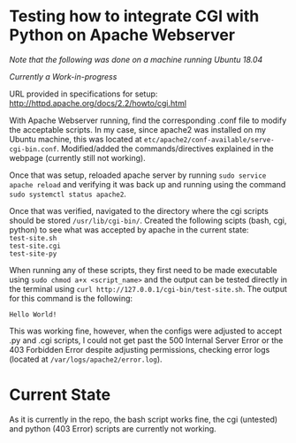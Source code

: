 # Testing how to integrate CGI with Python on Apache Webserver

*Note that the following was done on a machine running Ubuntu 18.04*

*Currently a Work-in-progress*

URL provided in specifications for setup: http://httpd.apache.org/docs/2.2/howto/cgi.html


With Apache Webserver running, find the corresponding .conf file to modify the acceptable scripts. In my case, since apache2 was installed on my Ubuntu machine, this was located at ```etc/apache2/conf-available/serve-cgi-bin.conf```. Modified/added the commands/directives explained in the webpage (currently still not working). 

Once that was setup, reloaded apache server by running ```sudo service apache reload``` and verifying it was back up and running using the command ```sudo systemctl status apache2```. 

Once that was verified, navigated to the directory where the cgi scripts should be stored ```/usr/lib/cgi-bin/```. Created the following scipts (bash, cgi, python) to see what was accepted by apache in the current state: <br/>
```test-site.sh```<br/>
```test-site.cgi```<br/>
```test-site-py```<br/>

When running any of these scripts, they first need to be made executable using ```sudo chmod a+x <script_name>``` and the output can be tested directly in the terminal using ```curl http://127.0.0.1/cgi-bin/test-site.sh```. The output for this command is the following:
```
Hello World!
```

This was working fine, however, when the configs were adjusted to accept .py and .cgi scripts, I could not get past the 500 Internal Server Error or the 403 Forbidden Error despite adjusting permissions, checking error logs (located at ```/var/logs/apache2/error.log```).

# Current State

As it is currently in the repo, the bash script works fine, the cgi (untested) and python (403 Error) scripts are currently not working.

